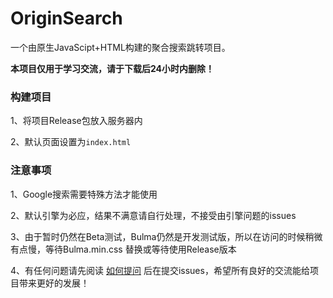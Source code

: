 # OriginSearch

一个由原生JavaScipt+HTML构建的聚合搜索跳转项目。

**本项目仅用于学习交流，请于下载后24小时内删除！**

### 构建项目

1、将项目Release包放入服务器内

2、默认页面设置为`index.html`

### 注意事项

1、Google搜索需要特殊方法才能使用

2、默认引擎为必应，结果不满意请自行处理，不接受由引擎问题的issues

3、由于暂时仍然在Beta测试，Bulma仍然是开发测试版，所以在访问的时候稍微有点慢，等待Bulma.min.css 替换或等待使用Release版本

4、有任何问题请先阅读 [如何提问](https://github.com/tangx/Stop-Ask-Questions-The-Stupid-Ways) 后在提交issues，希望所有良好的交流能给项目带来更好的发展！



